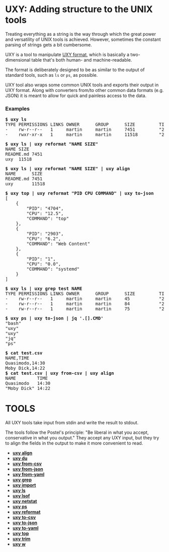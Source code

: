 # UXY: Adding structure to the UNIX tools

Treating everything as a string is the way through which the great power and
versatility of UNIX tools is achieved. However, sometimes the constant
parsing of strings gets a bit cumbersome.

UXY is a tool to manipulate [UXY format](doc/uxy-format.md), which is
basically a two-dimensional table that's both human- and machine-readable.

The format is deliberately designed to be as similar to the output of
standard tools, such as `ls` or `ps`, as possible.

UXY tool also wraps some common UNIX tools and exports their output in
UXY format. Along with converters from/to other common data formats
(e.g. JSON) it is meant to allow for quick and painless access to the data.

### Examples

<pre>
<b>$ uxy ls</b>
TYPE PERMISSIONS LINKS OWNER      GROUP      SIZE         TIME                                  NAME 
-    rw-r--r--   1     martin     martin     7451         "2019-05-19 23:35:13.552174105 +0200" README.md 
-    rwxr-xr-x   1     martin     martin     11518        "2019-05-20 04:08:36.847163604 +0200" uxy
</pre>

<pre>
<b>$ uxy ls | uxy reformat "NAME SIZE"</b>
NAME SIZE 
README.md 7451 
uxy  11518 
</pre>

<pre>
<b>$ uxy ls | uxy reformat "NAME SIZE" | uxy align</b>
NAME      SIZE
README.md 7451 
uxy       11518
</pre>

<pre>
<b>$ uxy top | uxy reformat "PID CPU COMMAND" | uxy to-json</b>
[
    {
        "PID": "4704",
        "CPU": "12.5",
        "COMMAND": "top"
    },
    {
        "PID": "2903",
        "CPU": "6.2",
        "COMMAND": "Web Content"
    },
    {
        "PID": "1",
        "CPU": "0.0",
        "COMMAND": "systemd"
    }
]
</pre>

<pre>
<b>$ uxy ls | uxy grep test NAME</b>
TYPE PERMISSIONS LINKS OWNER      GROUP      SIZE         TIME                                  NAME 
-    rw-r--r--   1     martin     martin     45           "2019-05-20 05:07:05.095066240 +0200" test.csv 
-    rw-r--r--   1     martin     martin     84           "2019-05-20 19:32:37.332820969 +0200" test.txt 
-    rw-r--r--   1     martin     martin     75           "2019-05-20 17:28:47.942511346 +0200" test.uxy
</pre>

<pre>
<b>$ uxy ps | uxy to-json | jq '.[].CMD'</b>
"bash"
"uxy"
"uxy"
"jq"
"ps"
</pre>

<pre>
<b>$ cat test.csv</b>
NAME,TIME
Quasimodo,14:30
Moby Dick,14:22
<b>$ cat test.csv | uxy from-csv | uxy align</b>
NAME        TIME
Quasimodo   14:30 
"Moby Dick" 14:22 
</pre>

# TOOLS

All UXY tools take input from stdin and write the result to stdout.

The tools follow the Postel's principle: "Be liberal in what you accept,
conservative in what you output." They accept any UXY input, but
they try to align the fields in the output to make it more convenient to read.

- **[uxy align](doc/align.md)**
- **[uxy du](doc/du.md)**
- **[uxy from-csv](doc/from-csv.md)**
- **[uxy from-json](doc/from-json.md)**
- **[uxy from-yaml](doc/from-yaml.md)**
- **[uxy grep](doc/grep.md)**
- **[uxy import](doc/import.md)**
- **[uxy ls](doc/ls.md)**
- **[uxy lsof](doc/lsof.md)**
- **[uxy netstat](doc/netstat.md)**
- **[uxy ps](doc/ps.md)**
- **[uxy reformat](doc/reformat.md)**
- **[uxy to-csv](doc/to-csv.md)**
- **[uxy to-json](doc/to-json.md)**
- **[uxy to-yaml](doc/to-yaml.md)**
- **[uxy top](doc/top.md)**
- **[uxy trim](doc/trim.md)**
- **[uxy w](doc/w.md)**

